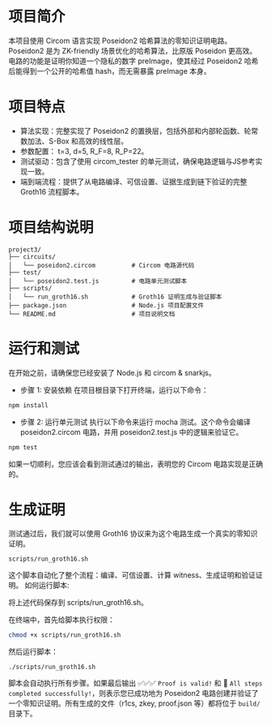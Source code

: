 # 项目简介
本项目使用 Circom 语言实现 Poseidon2 哈希算法的零知识证明电路。Poseidon2 是为 ZK-friendly 场景优化的哈希算法，比原版 Poseidon 更高效。
电路的功能是证明你知道一个隐私的数字 preImage，使其经过 Poseidon2 哈希后能得到一个公开的哈希值 hash，而无需暴露 preImage 本身。

# 项目特点
- 算法实现：完整实现了 Poseidon2 的置换层，包括外部和内部轮函数、轮常数加法、S-Box 和高效的线性层。
- 参数配置： t=3, d=5, R_F=8, R_P=22。
- 测试驱动：包含了使用 circom_tester 的单元测试，确保电路逻辑与JS参考实现一致。
- 端到端流程：提供了从电路编译、可信设置、证据生成到链下验证的完整 Groth16 流程脚本。

# 项目结构说明
```
project3/
├── circuits/
│   └── poseidon2.circom          # Circom 电路源代码
├── test/
│   └── poseidon2.test.js         # 电路单元测试脚本
├── scripts/
│   └── run_groth16.sh            # Groth16 证明生成与验证脚本
├── package.json                  # Node.js 项目配置文件
└── README.md                     # 项目说明文档
```

# 运行和测试

在开始之前，请确保您已经安装了 Node.js 和 circom & snarkjs。
- 步骤 1: 安装依赖
在项目根目录下打开终端，运行以下命令：
```bash
npm install
```
- 步骤 2: 运行单元测试
执行以下命令来运行 mocha 测试。这个命令会编译 poseidon2.circom 电路，并用 poseidon2.test.js 中的逻辑来验证它。
```bash
npm test
```
如果一切顺利，您应该会看到测试通过的输出，表明您的 Circom 电路实现是正确的。

# 生成证明
测试通过后，我们就可以使用 Groth16 协议来为这个电路生成一个真实的零知识证明。
```
scripts/run_groth16.sh
```
这个脚本自动化了整个流程：编译、可信设置、计算 witness、生成证明和验证证明。
如何运行脚本:

将上述代码保存到 scripts/run_groth16.sh。

在终端中，首先给脚本执行权限：
```bash
chmod +x scripts/run_groth16.sh
```
然后运行脚本：
```
./scripts/run_groth16.sh
```
脚本会自动执行所有步骤。如果最后输出 ✅✅✅ `Proof is valid!` 和 🎉 `All steps completed successfully!`，则表示您已成功地为 Poseidon2 电路创建并验证了一个零知识证明。所有生成的文件（r1cs, zkey, proof.json 等）都将位于 `build/` 目录下。
